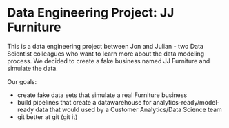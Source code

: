 # Data Engineering Project: JJ Furniture

This is a data engineering project between Jon and Julian - two Data Scientist colleagues who want to learn more about the data modeling process. 
We decided to create a fake business named JJ Furniture and simulate the data.

Our goals: 
- create fake data sets that simulate a real Furniture business
- build pipelines that create a datawarehouse for analytics-ready/model-ready data that would used by a Customer Analytics/Data Science team
- git better at git (git it)
